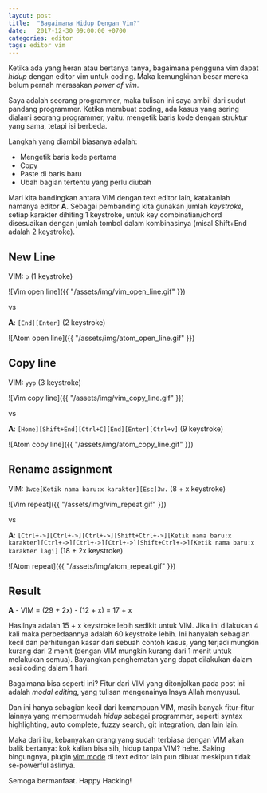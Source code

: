 ```yaml
---
layout: post
title:  "Bagaimana Hidup Dengan Vim?"
date:   2017-12-30 09:00:00 +0700
categories: editor
tags: editor vim
---
```


Ketika ada yang heran atau bertanya tanya, bagaimana pengguna vim dapat _hidup_ dengan editor vim untuk coding. Maka kemungkinan besar mereka belum pernah merasakan _power of vim_.

Saya adalah seorang programmer, maka tulisan ini saya ambil dari sudut pandang programmer. Ketika membuat coding, ada kasus yang sering dialami seorang programmer, yaitu: mengetik baris kode dengan struktur yang sama, tetapi isi berbeda.

Langkah yang diambil biasanya adalah:

* Mengetik baris kode pertama
* Copy
* Paste di baris baru
* Ubah bagian tertentu yang perlu diubah


Mari kita bandingkan antara VIM dengan text editor lain, katakanlah namanya editor **A**. Sebagai pembanding kita gunakan jumlah _keystroke_, setiap karakter dihiting 1 keystroke, untuk key combinatian/chord disesuaikan dengan jumlah tombol dalam kombinasinya (misal Shift+End adalah 2 keystroke).

## New Line

VIM: `o` (1 keystroke)

![Vim open line]({{ "/assets/img/vim_open_line.gif" }})

vs

**A**: `[End][Enter]` (2 keystroke)

![Atom open line]({{ "/assets/img/atom_open_line.gif" }})

## Copy line

VIM: `yyp` (3 keystroke)

![Vim copy line]({{ "/assets/img/vim_copy_line.gif" }})

vs

**A**: `[Home][Shift+End][Ctrl+C][End][Enter][Ctrl+v]` (9 keystroke)

![Atom copy line]({{ "/assets/img/atom_copy_line.gif" }})

## Rename assignment

VIM: `3wce[Ketik nama baru:x karakter][Esc]3w.` (8 + x keystroke)

![Vim repeat]({{ "/assets/img/vim_repeat.gif" }})

vs

**A**: `[Ctrl+->][Ctrl+->][Ctrl+->][Shift+Ctrl+->][Ketik nama baru:x karakter][Ctrl+->][Ctrl+->][Ctrl+->][Shift+Ctrl+->][Ketik nama baru:x karakter lagi]` (18 + 2x keystroke)

![Atom repeat]({{ "/assets/img/atom_repeat.gif" }})

## Result

**A** - VIM = (29 + 2x) - (12 + x) = 17 + x

Hasilnya adalah 15 + x keystroke lebih sedikit untuk VIM. Jika ini dilakukan 4 kali maka perbedaannya adalah 60 keystroke lebih. Ini hanyalah sebagian kecil dan perhitungan kasar dari sebuah contoh kasus, yang terjadi mungkin kurang dari 2 menit (dengan VIM mungkin kurang dari 1 menit untuk melakukan semua). Bayangkan penghematan yang dapat dilakukan dalam sesi coding dalam 1 hari.

Bagaimana bisa seperti ini? Fitur dari VIM yang ditonjolkan pada post ini adalah _modal editing_, yang tulisan mengenainya Insya Allah menyusul.

Dan ini hanya sebagian kecil dari kemampuan VIM, masih banyak fitur-fitur lainnya yang mempermudah _hidup_ sebagai programmer, seperti syntax highlighting, auto complete, fuzzy search, git integration, dan lain lain.

Maka dari itu, kebanyakan orang yang sudah terbiasa dengan VIM akan balik bertanya: kok kalian bisa sih, hidup tanpa VIM? hehe. Saking bingungnya, plugin [vim mode](https://stackoverflow.com/questions/700186/text-editors-with-vim-mode) di text editor lain pun dibuat meskipun tidak se-powerful aslinya.

Semoga bermanfaat. Happy Hacking!
